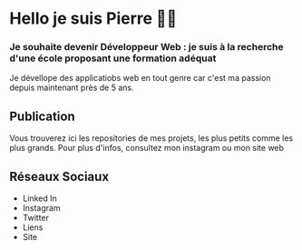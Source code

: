 # Hello je suis Pierre 👋🏼

### Je souhaite devenir Développeur Web : je suis à la recherche d'une école proposant une formation adéquat

Je dévellope des applicatiobs web en tout genre car c'est ma passion depuis maintenant près de 5 ans.

## Publication

Vous trouverez ici les repositories de mes projets, les plus petits comme les plus grands. Pour plus d'infos, consultez mon instagram ou mon site web

## Réseaux Sociaux

* Linked In
* Instagram
* Twitter
* Liens
* Site
